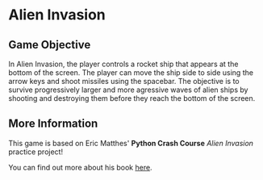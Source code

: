 # Alien Invasion 

## Game Objective
In Alien Invasion, the player controls a rocket ship that appears at the bottom of the screen. The player can move the ship side to side using the arrow keys and shoot missiles using the spacebar. The objective is to survive progressively larger and more agressive waves of alien ships by shooting and destroying them before they reach the bottom of the screen.

## More Information
This game is based on Eric Matthes' **Python Crash Course** *Alien Invasion* practice project!

You can find out more about his book [here](https://ehmatthes.github.io/pcc/). 


